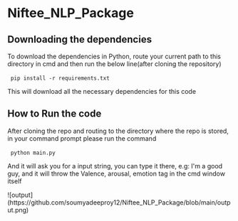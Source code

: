 # Niftee_NLP_Package
<h2> Downloading the dependencies</h2>
<p>To download the dependencies in Python, route your current path to this directory in cmd and then run the below line(after cloning the repository)</p>
<code> pip install -r requirements.txt </code>
<p> This will download all the necessary dependencies for this code</p>
<h2> How to Run the code</h2>
<p> After cloning the repo and routing to the directory where the repo is stored, in your command prompt please run the command </p>
<code> python main.py </code>
<p>And it will ask you for a input string, you can type it there, e.g: I'm a good guy, and it will throw the Valence, arousal, emotion tag in the cmd window itself</p>
![output](https://github.com/soumyadeeproy12/Niftee_NLP_Package/blob/main/output.png)
